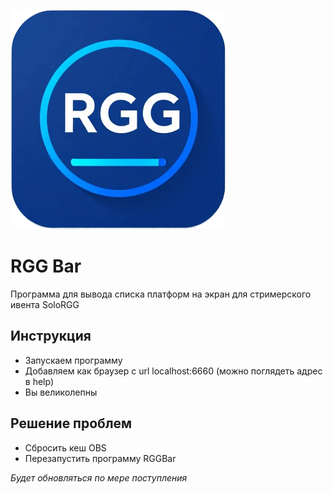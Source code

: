 ![LOGO](images/rggbar_logo.png)

# RGG Bar
Программа для вывода списка платформ на экран для стримерского ивента SoloRGG

## Инструкция
- Запускаем программу
- Добавляем как браузер с url localhost:6660 (можно поглядеть адрес в help)
- Вы великолепны

## Решение проблем
- Сбросить кеш OBS
- Перезапустить программу RGGBar

*Будет обновляться по мере поступления*